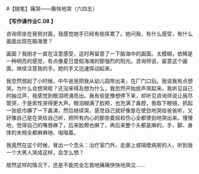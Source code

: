 #【随笔】痛哭——痛快地哭（六四五）

**【写作课作业C.08 】**

咨询师坐在我侧对面，我感觉她手已经有些挥累了。她问我，有什么感受，有什么画面出现在脑海里？

画面？我刚才一直在注意感受，这时再留意了一下脑海中的画面。太模糊，依稀是一种明亮的感觉，有点像夏日度假海滩的那强烈的阳光。咨询师说，留意这个画面，继续注意我的手。她的手又迅速挥动起来。

我忽然想起了小时候，中午爸爸把我从幼儿园带出来，在厂门口玩。我说我有点想哭。为什么会想哭呢？还没来得及想为什么，我忽然开始放声哭起来。我听见自己的抽泣声，我感觉到眼泪喷涌而出。我有些犹豫想停下来，却听见咨询师说让我尽管哭，于是索性哭得更大声。眼泪糊满了脸颊，也充满了鼻腔，我取下眼镜，抓起一张纸巾擤了一下鼻涕。然后继续哭，感觉自己就好像是在使劲地哭给爸爸听，又好像自己是在哭给自己听，把所有内心的那些委屈和伤心全都使劲地哭出来。慢慢地，觉得自己的嘴唇麻了，后来脸颊也麻了，再后来整个头都是麻的，手、脚、身体的末梢全都麻麻地、嗡嗡着。

我竟然在这个时候，冒出一个念头：治疗室门外，走廊上或隔壁病房的人，听到我一个大男人哭成这样，会怎么想？

居然这样的情况下，还是不能完全忘我地痛痛快快地哭泣......